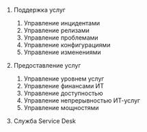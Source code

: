 1. Поддержка услуг
	1. Управление инцидентами
	2. Управление релизами
	3. Управление проблемами
	4.  Управление конфигурациями
	5.  Управление изменениями


2. Предоставление услуг
	1. Управление уровнем услуг
	2. Управление финансами ИТ
	3. Управление доступностью
	4. Управление непрерывностью ИТ-услуг
	5. Управление мощностями

4. Служба Service Desk


# 